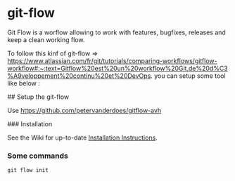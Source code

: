 # git-flow

Git Flow is a worflow allowing to work with features, bugfixes, releases and keep a clean working flow.

To follow this kinf of git-flow => https://www.atlassian.com/fr/git/tutorials/comparing-workflows/gitflow-workflow#:~:text=Gitflow%20est%20un%20workflow%20Git,de%20d%C3%A9veloppement%20continu%20et%20DevOps. you can setup some tool like below :

## Setup the git-flow

Use https://github.com/petervanderdoes/gitflow-avh

### Installation

See the Wiki for up-to-date [Installation Instructions](https://github.com/petervanderdoes/gitflow-avh/wiki/Installation).

### Some commands

```
git flow init
```
